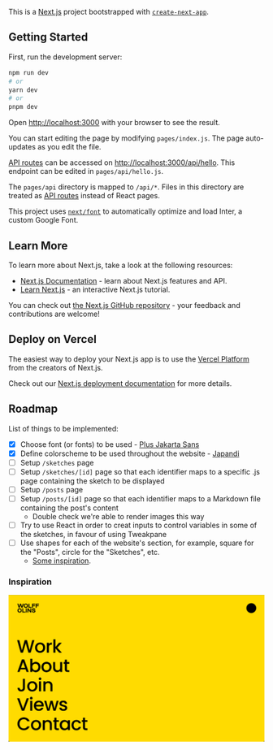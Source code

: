 This is a [Next.js](https://nextjs.org/) project bootstrapped with
[`create-next-app`](https://github.com/vercel/next.js/tree/canary/packages/create-next-app).

## Getting Started

First, run the development server:

```bash
npm run dev
# or
yarn dev
# or
pnpm dev
```

Open [http://localhost:3000](http://localhost:3000) with your browser to see the result.

You can start editing the page by modifying `pages/index.js`. The page auto-updates as you edit the file.

[API routes](https://nextjs.org/docs/api-routes/introduction) can be accessed on [http://localhost:3000/api/hello](http://localhost:3000/api/hello). This endpoint can be edited in `pages/api/hello.js`.

The `pages/api` directory is mapped to `/api/*`. Files in this directory are treated as [API routes](https://nextjs.org/docs/api-routes/introduction) instead of React pages.

This project uses [`next/font`](https://nextjs.org/docs/basic-features/font-optimization) to automatically optimize and load Inter, a custom Google Font.

## Learn More

To learn more about Next.js, take a look at the following resources:

- [Next.js Documentation](https://nextjs.org/docs) - learn about Next.js features and API.
- [Learn Next.js](https://nextjs.org/learn) - an interactive Next.js tutorial.

You can check out [the Next.js GitHub repository](https://github.com/vercel/next.js/) - your feedback and contributions are welcome!

## Deploy on Vercel

The easiest way to deploy your Next.js app is to use the [Vercel Platform](https://vercel.com/new?utm_medium=default-template&filter=next.js&utm_source=create-next-app&utm_campaign=create-next-app-readme) from the creators of Next.js.

Check out our [Next.js deployment documentation](https://nextjs.org/docs/deployment) for more details.

## Roadmap

List of things to be implemented:

- [X] Choose font (or fonts) to be used - [Plus Jakarta Sans](https://fonts.google.com/specimen/Plus+Jakarta+Sans?query=Jakarta)
- [X] Define colorscheme to be used throughout the website - [Japandi](inspiration/japandi_colorscheme.jpeg)
- [ ] Setup `/sketches` page
- [ ] Setup `/sketches/[id]` page so that each identifier maps to a specific .js page containing the sketch to be displayed
- [ ] Setup `/posts` page
- [ ] Setup `/posts/[id]` page so that each identifier maps to a Markdown file containing the post's content
	- Double check we're able to render images this way
- [ ] Try to use React in order to creat inputs to control variables in some of the sketches, in favour of using Tweakpane
- [ ] Use shapes for each of the website's section, for example, square for the "Posts", circle for the "Sketches", etc.
	- [Some inspiration](https://www.creativeboom.com/uploads/articles/0f/0f4e193ba9164073646e67421eb37b4b26986c67_1620.png).

### Inspiration

![Wolff Olins Menu](inspiration/wolffolins_com.png)
